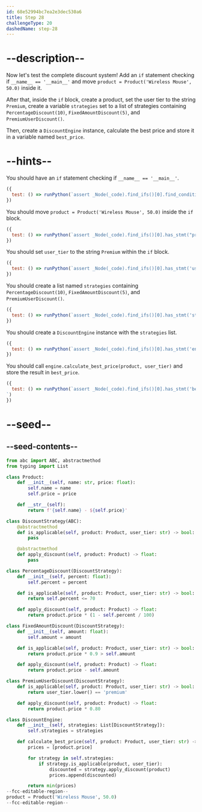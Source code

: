 ```yaml
---
id: 68e52994bc7ea2e3dec530a6
title: Step 28
challengeType: 20
dashedName: step-28
---
```


# --description--

Now let's test the complete discount system! Add an `if` statement checking if `__name__ == '__main__'` and move `product = Product('Wireless Mouse', 50.0)` inside it.

After that, inside the `if` block, create a product, set the user tier to the string `Premium`, create a variable `strategies` set to a list of strategies containing `PercentageDiscount(10)`, `FixedAmountDiscount(5)`, and `PremiumUserDiscount()`.

Then, create a `DiscountEngine` instance, calculate the best price and store it in a variable named `best_price`.

# --hints--

You should have an `if` statement checking if `__name__ == '__main__'`.

```js
({
  test: () => runPython(`assert _Node(_code).find_ifs()[0].find_conditions()[0].is_equivalent('__name__ == "__main__"')`)
})
```

You should move `product = Product('Wireless Mouse', 50.0)` inside the `if` block.

```js
({
  test: () => runPython(`assert _Node(_code).find_ifs()[0].has_stmt("product = Product('Wireless Mouse', 50.0)")`)
})
```

You should set `user_tier` to the string `Premium` within the `if` block.

```js
({
  test: () => runPython(`assert _Node(_code).find_ifs()[0].has_stmt('user_tier = "Premium"')`)
})
```

You should create a list named `strategies` containing `PercentageDiscount(10)`, `FixedAmountDiscount(5)`, and `PremiumUserDiscount()`.

```js
({
  test: () => runPython(`assert _Node(_code).find_ifs()[0].has_stmt('strategies = [PercentageDiscount(10), FixedAmountDiscount(5), PremiumUserDiscount()]')`)
})
```

You should create a `DiscountEngine` instance with the `strategies` list.

```js
({
  test: () => runPython(`assert _Node(_code).find_ifs()[0].has_stmt('engine = DiscountEngine(strategies)')`)
})
```

You should call `engine.calculate_best_price(product, user_tier)` and store the result in `best_price`.

```js
({
  test: () => runPython(`assert _Node(_code).find_ifs()[0].has_stmt('best_price = engine.calculate_best_price(product, user_tier)')
`)
})
```

# --seed--

## --seed-contents--

```py
from abc import ABC, abstractmethod
from typing import List

class Product:
    def __init__(self, name: str, price: float):
        self.name = name
        self.price = price

    def __str__(self):
        return f'{self.name} - ${self.price}'

class DiscountStrategy(ABC):
    @abstractmethod
    def is_applicable(self, product: Product, user_tier: str) -> bool:
        pass

    @abstractmethod
    def apply_discount(self, product: Product) -> float:
        pass

class PercentageDiscount(DiscountStrategy):
    def __init__(self, percent: float):
        self.percent = percent

    def is_applicable(self, product: Product, user_tier: str) -> bool:
        return self.percent <= 70

    def apply_discount(self, product: Product) -> float:
        return product.price * (1 - self.percent / 100)

class FixedAmountDiscount(DiscountStrategy):
    def __init__(self, amount: float):
        self.amount = amount

    def is_applicable(self, product: Product, user_tier: str) -> bool:
        return product.price * 0.9 > self.amount

    def apply_discount(self, product: Product) -> float:
        return product.price - self.amount

class PremiumUserDiscount(DiscountStrategy):
    def is_applicable(self, product: Product, user_tier: str) -> bool:
        return user_tier.lower() == 'premium'

    def apply_discount(self, product: Product) -> float:
        return product.price * 0.80

class DiscountEngine:
    def __init__(self, strategies: List[DiscountStrategy]):
        self.strategies = strategies

    def calculate_best_price(self, product: Product, user_tier: str) -> float:
        prices = [product.price]

        for strategy in self.strategies:
            if strategy.is_applicable(product, user_tier):
                discounted = strategy.apply_discount(product)
                prices.append(discounted)

        return min(prices)
--fcc-editable-region--
product = Product('Wireless Mouse', 50.0)
--fcc-editable-region--
```

